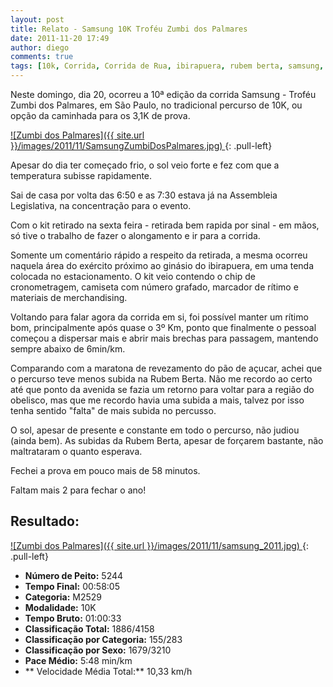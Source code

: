 ```yaml
---
layout: post
title: Relato - Samsung 10K Troféu Zumbi dos Palmares
date: 2011-11-20 17:49
author: diego
comments: true
tags: [10k, Corrida, Corrida de Rua, ibirapuera, rubem berta, samsung, zumbi dos palmares]
---
```

Neste domingo, dia 20, ocorreu a 10ª edição da corrida Samsung - Troféu Zumbi dos Palmares, em São Paulo, no tradicional percurso de 10K, ou opção da caminhada para os 3,1K de prova.

<a href="/images/2011/11/SamsungZumbiDosPalmares.jpg">
![Zumbi dos Palmares]({{ site.url }}/images/2011/11/SamsungZumbiDosPalmares.jpg)
</a>
{: .pull-left}

Apesar do dia ter começado frio, o sol veio forte e fez com que a temperatura subisse rapidamente.

Sai de casa por volta das 6:50 e as 7:30 estava já na Assembleia Legislativa, na concentração para o evento.

Com o kit retirado na sexta feira - retirada bem rapida por sinal - em mãos, só tive o trabalho de fazer o alongamento e ir para a corrida.

Somente um comentário rápido a respeito da retirada, a mesma ocorreu naquela área do exército próximo ao ginásio do ibirapuera, em uma tenda colocada no estacionamento. O kit veio contendo o chip de cronometragem, camiseta com número grafado, marcador de rítimo e materiais de merchandising.

Voltando para falar agora da corrida em si, foi possível manter um rítimo bom, principalmente após quase o 3º Km, ponto que finalmente o pessoal começou a dispersar mais e abrir mais brechas para passagem, mantendo sempre abaixo de 6min/km.

Comparando com a maratona de revezamento do pão de açucar, achei que o percurso teve menos subida na Rubem Berta. Não me recordo ao certo até que ponto da avenida se fazia um retorno para voltar para a região do obelisco, mas que me recordo havia uma subida a mais, talvez por isso tenha sentido "falta" de mais subida no percusso.

O sol, apesar de presente e constante em todo o percurso, não judiou (ainda bem). As subidas da Rubem Berta, apesar de forçarem bastante, não maltrataram o quanto esperava.

Fechei a prova em pouco mais de 58 minutos.

Faltam mais 2 para fechar o ano!

## Resultado:

<a href="/images/2011/11/samsung_2011_big.jpg">
![Zumbi dos Palmares]({{ site.url }}/images/2011/11/samsung_2011.jpg)
</a>
{: .pull-left}

* **Número de Peito:** 5244
* **Tempo Final:** 00:58:05
* **Categoria:** M2529
* **Modalidade:** 10K
* **Tempo Bruto:** 01:00:33
* **Classificação Total:** 1886/4158
* **Classificação por Categoria:** 155/283
* **Classificação por Sexo:** 1679/3210
* **Pace Médio:** 5:48 min/km
* ** Velocidade Média Total:** 10,33 km/h





